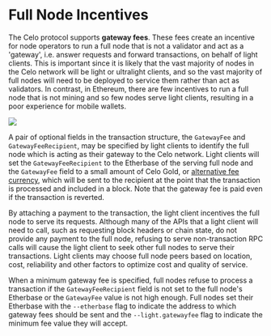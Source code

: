 # Full Node Incentives

The Celo protocol supports **gateway fees**. These fees create an incentive for node operators to run a full node that is not a validator and act as a 'gateway', i.e. answer requests and forward transactions, on behalf of light clients. This is important since it is likely that the vast majority of nodes in the Celo network will be light or ultralight clients, and so the vast majority of full nodes will need to be deployed to service them rather than act as validators. In contrast, in Ethereum, there are few incentives to run a full node that is not mining and so few nodes serve light clients, resulting in a poor experience for mobile wallets.

![](https://storage.googleapis.com/celo-website/docs/network-detail.png)

A pair of optional fields in the transaction structure, the `GatewayFee` and `GatewayFeeRecipient`, may be specified by light clients to identify the full node which is acting as their gateway to the Celo network. Light clients will set the `GatewayFeeRecipient` to the Etherbase of the serving full node and the `GatewayFee` field to a small amount of Celo Gold, or [alternative fee currency](erc20-transaction-fees.md), which will be sent to the recipient at the point that the transaction is processed and included in a block. Note that the gateway fee is paid even if the transaction is reverted.

By attaching a payment to the transaction, the light client incentives the full node to serve its requests. Although many of the APIs that a light client will need to call, such as requesting block headers or chain state, do not provide any payment to the full node, refusing to serve non-transaction RPC calls will cause the light client to seek other full nodes to serve their transactions. Light clients may choose full node peers based on location, cost, reliability and other factors to optimize cost and quality of service.

When a minimum gateway fee is specified, full nodes refuse to process a transaction if the `GatewayFeeRecipient` field is not set to the full node's Etherbase or the `GatewayFee` value is not high enough. Full nodes set their Etherbase with the `--etherbase` flag to indicate the address to which gateway fees should be sent and the `--light.gatewayfee` flag to indicate the minimum fee value they will accept.

